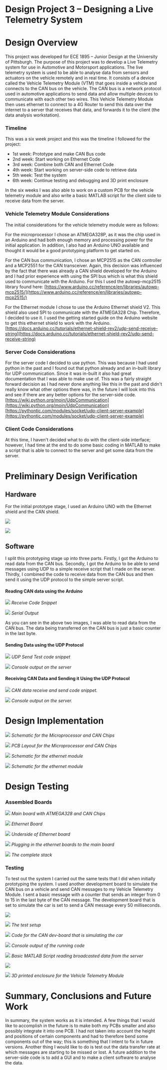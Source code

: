# **Design Project 3 – Designing a Live Telemetry System**

# Design Overview

This project was developed for ECE 1895 – Junior Design at the University of Pittsburgh.
 The purpose of this project was to develop a Live Telemetry system for use in Automotive and Motorsport applications. The live telemetry system is used to be able to analyse data from sensors and actuators on the vehicle remotely and in real time. It consists of a device called the Vehicle Telemetry Module (VTM) that goes inside a vehicle and connects to the CAN bus on the vehicle. The CAN bus is a network protocol used in automotive applications to send data and allow multiple devices to communicate with each other two wires. This Vehicle Telemetry Module then uses ethernet to connect to a 4G Router to send this data over the internet to a server that receives that data, and forwards it to the client (the data analysis workstation).

### Timeline

This was a six week project and this was the timeline I followed for the project:

- 1st week: Prototype and make CAN Bus code
- 2nd week: Start working on Ethernet Code
- 3rd week: Combine both CAN and Ethernet Code
- 4th week: Start working on server-side code to retrieve data
- 5th week: Test the system
- 6th week: Continue testing and debugging and 3D print enclosure

In the six weeks I was also able to work on a custom PCB for the vehicle telemetry module and also write a basic MATLAB script for the client side to receive data from the server.

### Vehicle Telemetry Module Considerations

The initial considerations for the vehicle telemetry module were as follows:

For the microprocessor I chose an ATMEGA328P, as it was the chip used in an Arduino and had both enough memory and processing power for the initial application. In addition, I also had an Arduino UNO available and thought it would be a good prototyping platform to get started on.

For the CAN bus communication, I chose an MCP2515 as the CAN controller and a MCP2551 for the CAN transceiver. Again, this decision was influenced by the fact that there was already a CAN shield developed for the Arduino and I had prior experience with using the SPI bus which is what this shield used to communicate with the Arduino. For this I used the autowp-mcp2515 library found here: [https://www.arduino.cc/reference/en/libraries/autowp-mcp2515/](https://www.arduino.cc/reference/en/libraries/autowp-mcp2515/)

For the Ethernet module I chose to use the Arduino Ethernet shield V2. This shield also used SPI to communicate with the ATMEGA328 Chip. Therefore, I decided to use it. I used the getting started guide on the Arduino website to get this ethernet shield to work with the Arduino. [https://docs.arduino.cc/tutorials/ethernet-shield-rev2/udp-send-receive-string](https://docs.arduino.cc/tutorials/ethernet-shield-rev2/udp-send-receive-string)

### Server Code Considerations

For the server code I decided to use python. This was because I had used python in the past and I found out that python already and an in-built library for UDP communication. Since it was in-built it also had great documentation that I was able to make use of. This was a fairly straight forward decision as I had never done anything like this in the past and didn't really know what other options there was, in the future I will look into this and see if there are any better options for the server-side code. [https://wiki.python.org/moin/UdpCommunication](https://wiki.python.org/moin/UdpCommunication)
[https://pythontic.com/modules/socket/udp-client-server-example](https://pythontic.com/modules/socket/udp-client-server-example)

### Client Code Considerations

At this time, I haven't decided what to do with the client-side interface; however, I had time at the end to do some basic coding in MATLAB to make a script that is able to connect to the server and get some data from the server.

# Preliminary Design Verification

## Hardware

For the initial prototype stage, I used an Arduino UNO with the Ethernet shield and the CAN shield.

![](RackMultipart20221216-1-2rpgig_html_75dd1d33db2113a6.png)

![](RackMultipart20221216-1-2rpgig_html_674ca588881e5c58.jpg)

## Software

I split this prototyping stage up into three parts. Firstly, I got the Arduino to read data from the CAN bus. Secondly, I got the Arduino to be able to send messages using UDP to a simple receive script that I made on the server. Thirdly, I combined the code to receive data from the CAN bus and then send it using the UDP protocol to the simple server script.

#### Reading CAN data using the Arduino

![](RackMultipart20221216-1-2rpgig_html_d5a7ad2691df69bb.png)
_Receive Code Snippet_

![](RackMultipart20221216-1-2rpgig_html_7b6b80aceb669f3d.png)
_Serial Output_

As you can see in the above two images, I was able to read data from the CAN bus. The data being transferred on the CAN bus is just a basic counter in the last byte.

#### Sending Data using the UDP Protocol

![](RackMultipart20221216-1-2rpgig_html_f8c5cfa0ad9eba2f.png)
_UDP Send Test code snippet_

![](RackMultipart20221216-1-2rpgig_html_d00ab4bfb89ca0ae.png)
_Console output on the server_

#### Receiving CAN Data and Sending it Using the UDP Protocol

![](RackMultipart20221216-1-2rpgig_html_14a3b8752b580bbe.png)
_CAN data receive and send code snippet._

![](RackMultipart20221216-1-2rpgig_html_ffbed329621d28a9.png)
 _Console output on the server._

# Design Implementation

![](RackMultipart20221216-1-2rpgig_html_ab148a38d845cccf.png)
_Schematic for the Microprocessor and CAN Chips_

![](RackMultipart20221216-1-2rpgig_html_e6e4a2f25057ed04.png)
_PCB Layout for the Microprocessor and CAN Chips_

![](RackMultipart20221216-1-2rpgig_html_d800300eeb6f0c1f.png)
_Schematic for the ethernet module_

![](RackMultipart20221216-1-2rpgig_html_f4b1748986603c65.png)
_Schematic for the ethernet module_

# Design Testing

### Assembled Boards

![](RackMultipart20221216-1-2rpgig_html_eba9d4cbc2120f0e.jpg)
_Main board with ATMEGA328 and CAN Chips_

![](RackMultipart20221216-1-2rpgig_html_bbcbf5e6a3e46815.jpg)
_Ethernet Board_

![](RackMultipart20221216-1-2rpgig_html_67c8b747467f187.jpg)
_Underside of Ethernet board_

![](RackMultipart20221216-1-2rpgig_html_7bd2d6e235ccfaa2.jpg)
_Plugging in the ethernet boards to the main board_

![](RackMultipart20221216-1-2rpgig_html_2549ea4a3022122d.jpg)
_The complete stack_

### Testing

To test out the system I carried out the same tests that I did when initially prototyping the system. I used another development board to simulate the CAN bus on a vehicle and send CAN messages to my Vehicle Telemetry Module. I sent a basic message with a counter that sends an integer from 0 to 15 in the last byte of the CAN message. The development board that is set to simulate the car is set to send a CAN message every 50 milliseconds.

![](RackMultipart20221216-1-2rpgig_html_bdcf08aac27d0ac8.jpg)

![](RackMultipart20221216-1-2rpgig_html_cd6259d7b849a244.png)
_The test setup_

![](RackMultipart20221216-1-2rpgig_html_fcba00aea4b75dab.png)
 _Code for the CAN dev-board that is simulating the car_

![](RackMultipart20221216-1-2rpgig_html_e11f310c312acc48.png)
 _Console output of the running code_

![](RackMultipart20221216-1-2rpgig_html_669abf7f585938c6.png)
 _Basic MATLAB Script reading broadcasted data from the server_

![](RackMultipart20221216-1-2rpgig_html_3099cfbf9ca53547.jpg)

![](RackMultipart20221216-1-2rpgig_html_4e30b47d2fba01e5.jpg)
 _3D printed enclosure for the Vehicle Telemetry Module_

# Summary, Conclusions and Future Work

In summary, the system works as it is intended. A few things that I would like to accomplish in the future is to make both my PCBs smaller and also possibly integrate it into one PCB. I had not taken into account the height and positions of certain components and had to therefore bend some components out of the way; this is something that I intent to fix in future versions. Another thing I would like to do is test out the data transfer rate at which messages are starting to be missed or lost. A future addition to the server-side code is to add a GUI and to make a client software to analyse the data.